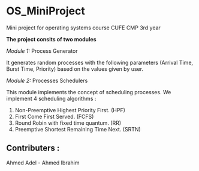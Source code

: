# OS_MiniProject

Mini project for operating systems course CUFE CMP 3rd year 

**The project consits of two modules**

*Module 1:*
Process Generator

It generates random processes with the following parameters (Arrival Time, Burst Time, Priority) based on the values given by user.

*Module 2:*
Processes Schedulers

This module implements the concept of scheduling processes. We implement 4 scheduling algorithms :

1. Non-Preemptive Highest Priority First. (HPF)
2. First Come First Served. (FCFS)
3. Round Robin with fixed time quantum. (RR)
4. Preemptive Shortest Remaining Time Next. (SRTN)

## Contributers :
Ahmed Adel - Ahmed Ibrahim
